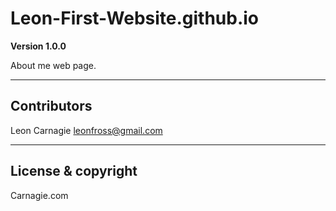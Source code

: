 # Leon-First-Website.github.io

**Version 1.0.0**

About me web page.

---

## Contributors

Leon Carnagie <leonfross@gmail.com>

---

## License & copyright

Carnagie.com 
